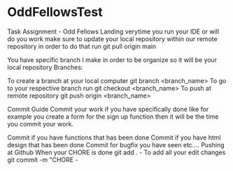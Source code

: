 # OddFellowsTest
Task Assignment - Odd Fellows Landing
verytime you run your IDE or will do you work make sure to update your local repository within our remote repository in order to do that run
git pull origin main

You have specific branch I make in order to be organize so it will be your local repository Branches:


To create a branch at your local computer
git branch <branch_name>
To go to your respective branch run
git checkout <branch_name> To push at remote repository
git push origin <branch_name>

Commit Guide
Commit your work if you have specifically done like for example you create a form for the sign up function then it will be the time you commit your work.

Commit if you have functions that has been done
Commit if you have html design that has been done
Commit for bugfix you have seen
etc....
Pushing at Github
When your CHORE is done
git add . - To add all your edit changes
git commit -m "CHORE <number> - <title of your work>" - to commit your work
When all is done push your work at github to do that
git push origin <branch_name> - check your branch name above
